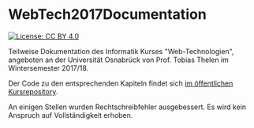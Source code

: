 # WebTech2017Documentation

[![License: CC BY 4.0](https://img.shields.io/badge/License-CC%20BY%204.0-lightgrey.svg)](https://creativecommons.org/licenses/by/4.0/)

Teilweise Dokumentation des Informatik Kurses "Web-Technologien", angeboten an der Universität Osnabrück von Prof. Tobias Thelen im Wintersemester 2017/18.

Der Code zu den entsprechenden Kapiteln findet sich [im öffentlichen Kursrepository](https://github.com/tthelen/webtech17-public).

An einigen Stellen wurden Rechtschreibfehler ausgebessert. Es wird kein Anspruch auf Vollständigkeit erhoben.
